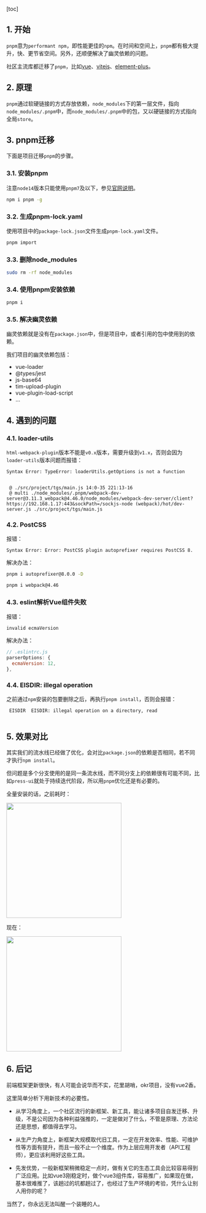 [toc]


## 1. 开始

`pnpm`意为`performant npm`，即性能更佳的`npm`。在时间和空间上，`pnpm`都有极大提升，快、更节省空间。另外，还顺便解决了幽灵依赖的问题。

社区主流库都迁移了`pnpm`，比如[vue](https://github.com/vuejs/core/pull/4766)、[vitejs](https://github.com/vitejs/vite/pull/5060)、[element-plus](https://github.com/element-plus/element-plus)。


## 2. 原理

`pnpm`通过软硬链接的方式存放依赖，`node_modules`下的第一层文件，指向`node_modules/.pnpm`中，而`node_modules/.pnpm`中的包，又以硬链接的方式指向全局`store`。

## 3. pnpm迁移

下面是项目迁移`pnpm`的步骤。

### 3.1. 安装pnpm

注意`node14`版本只能使用`pnpm7`及以下，参见[官网说明](https://pnpm.io/installation#compatibility)。

```bash
npm i pnpm -g
```

### 3.2. 生成pnpm-lock.yaml


使用项目中的`package-lock.json`文件生成`pnpm-lock.yaml`文件。

```bash
pnpm import
```

### 3.3. 删除node_modules


```bash
sudo rm -rf node_modules
```


### 3.4. 使用pnpm安装依赖


```bash
pnpm i
```


### 3.5. 解决幽灵依赖

幽灵依赖就是没有在`package.json`中，但是项目中，或者引用的包中使用到的依赖。

我们项目的幽灵依赖包括：

- vue-loader
- @types/jest
- js-base64
- tim-upload-plugin
- vue-plugin-load-script
- ...


## 4. 遇到的问题

### 4.1. loader-utils

`html-webpack-plugin`版本不能是`v0.x`版本，需要升级到`v1.x`，否则会因为`loader-utils`版本问题而报错：

```
Syntax Error: TypeError: loaderUtils.getOptions is not a function


 @ ./src/project/tgs/main.js 14:0-35 221:13-16
 @ multi ./node_modules/.pnpm/webpack-dev-server@3.11.3_webpack@4.46.0/node_modules/webpack-dev-server/client?https://192.168.1.17:443&sockPath=/sockjs-node (webpack)/hot/dev-server.js ./src/project/tgs/main.js
```


### 4.2. PostCSS

报错：

```
Syntax Error: Error: PostCSS plugin autoprefixer requires PostCSS 8.
```

解决办法：

```bash
pnpm i autoprefixer@8.0.0 -D
```

```bash
pnpm i webpack@4.46
```

### 4.3. eslint解析Vue组件失败

报错：

```
invalid ecmaVersion
```

解决办法：

```js
// .eslintrc.js
parserOptions: {
  ecmaVersion: 12,
},
```

### 4.4. EISDIR: illegal operation

之前通过`npm`安装的包要删除之后，再执行`pnpm install`，否则会报错：

```
 EISDIR  EISDIR: illegal operation on a directory, read
 
```


## 5. 效果对比


其实我们的流水线已经做了优化，会对比`package.json`的依赖是否相同，若不同才执行`npm install`。

但问题是多个分支使用的是同一条流水线，而不同分支上的依赖很有可能不同，比如`press-ui`就处于持续迭代阶段，所以用`pnpm`优化还是有必要的。

全量安装的话，之前耗时：

<img src="https://mike-1255355338.cos.ap-guangzhou.myqcloud.com/article/2023/8/own_mike_c1021396214509dde6.png" width="300">

现在：

<img src="https://mike-1255355338.cos.ap-guangzhou.myqcloud.com/article/2023/8/own_mike_7669daf7aa9fbb14dc.png" width="300">

## 6. 后记

前端框架更新很快，有人可能会说华而不实，花里胡哨，okr项目，没有vue2香。

这里简单分析下用新技术的必要性。

- 从学习角度上，一个社区流行的新框架、新工具，能让诸多项目自发迁移、升级，不是公司因为各种利益强推的，一定是做对了什么，不管是原理、方法论还是思想，都值得去学习。

- 从生产力角度上，新框架大规模取代旧工具，一定在开发效率、性能、可维护性等方面有提升，而且一般不止一个维度。作为上层应用开发者（API工程师），更应该利用好这些工具。

- 先发优势，一般新框架稍微稳定一点时，做有关它的生态工具会比较容易得到广泛应用。比如vue3刚稳定时，做个vue3组件库，容易推广，如果现在做，基本很难推了，该趟过的坑都趟过了，也经过了生产环境的考验，凭什么让别人用你的呢？

当然了，你永远无法叫醒一个装睡的人。
